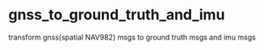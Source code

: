 # gnss_to_ground_truth_and_imu
transform gnss(spatial NAV982) msgs to ground truth msgs and imu msgs 
